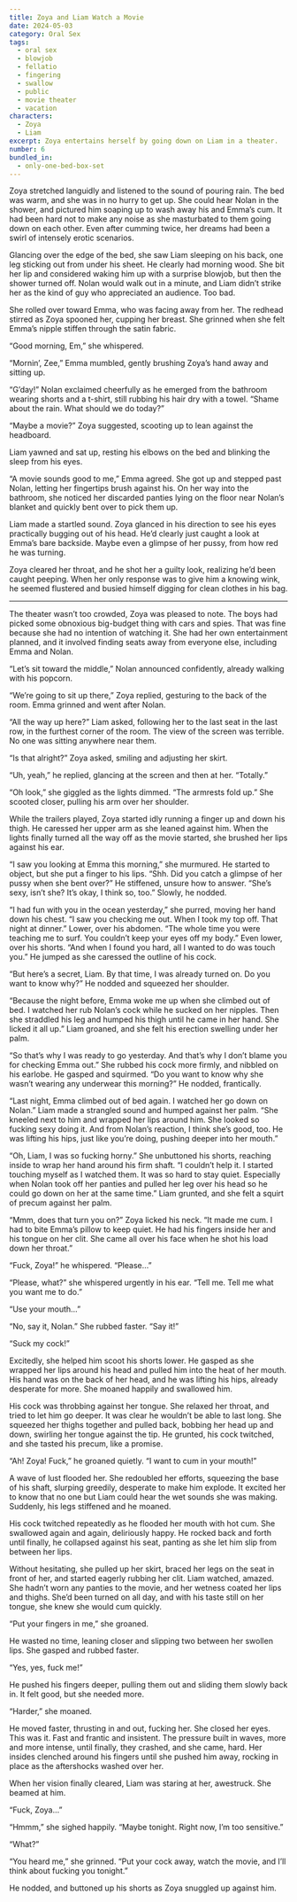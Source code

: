 ```yaml
---
title: Zoya and Liam Watch a Movie
date: 2024-05-03
category: Oral Sex
tags:
  - oral sex
  - blowjob
  - fellatio
  - fingering
  - swallow
  - public
  - movie theater
  - vacation
characters:
  - Zoya
  - Liam
excerpt: Zoya entertains herself by going down on Liam in a theater.
number: 6
bundled_in:
  - only-one-bed-box-set
---
```


Zoya stretched languidly and listened to the sound of pouring rain. The bed was warm, and she was in no hurry to get up. She could hear Nolan in the shower, and pictured him soaping up to wash away his and Emma’s cum. It had been hard not to make any noise as she masturbated to them going down on each other. Even after cumming twice, her dreams had been a swirl of intensely erotic scenarios.

Glancing over the edge of the bed, she saw Liam sleeping on his back, one leg sticking out from under his sheet. He clearly had morning wood. She bit her lip and considered waking him up with a surprise blowjob, but then the shower turned off. Nolan would walk out in a minute, and Liam didn’t strike her as the kind of guy who appreciated an audience. Too bad.

She rolled over toward Emma, who was facing away from her. The redhead stirred as Zoya spooned her, cupping her breast. She grinned when she felt Emma’s nipple stiffen through the satin fabric.

“Good morning, Em,” she whispered.

“Mornin’, Zee,” Emma mumbled, gently brushing Zoya’s hand away and sitting up.

“G’day!” Nolan exclaimed cheerfully as he emerged from the bathroom wearing shorts and a t-shirt, still rubbing his hair dry with a towel. “Shame about the rain. What should we do today?”

“Maybe a movie?” Zoya suggested, scooting up to lean against the headboard.

Liam yawned and sat up, resting his elbows on the bed and blinking the sleep from his eyes.

“A movie sounds good to me,” Emma agreed. She got up and stepped past Nolan, letting her fingertips brush against his. On her way into the bathroom, she noticed her discarded panties lying on the floor near Nolan’s blanket and quickly bent over to pick them up.

Liam made a startled sound. Zoya glanced in his direction to see his eyes practically bugging out of his head. He’d clearly just caught a look at Emma’s bare backside. Maybe even a glimpse of her pussy, from how red he was turning.

Zoya cleared her throat, and he shot her a guilty look, realizing he’d been caught peeping. When her only response was to give him a knowing wink, he seemed flustered and busied himself digging for clean clothes in his bag.

---

The theater wasn’t too crowded, Zoya was pleased to note. The boys had picked some obnoxious big-budget thing with cars and spies. That was fine because she had no intention of watching it. She had her own entertainment planned, and it involved finding seats away from everyone else, including Emma and Nolan.

“Let’s sit toward the middle,” Nolan announced confidently, already walking with his popcorn.

“We’re going to sit up there,” Zoya replied, gesturing to the back of the room. Emma grinned and went after Nolan.

“All the way up here?” Liam asked, following her to the last seat in the last row, in the furthest corner of the room. The view of the screen was terrible. No one was sitting anywhere near them.

“Is that alright?” Zoya asked, smiling and adjusting her skirt.

“Uh, yeah,” he replied, glancing at the screen and then at her. “Totally.”

“Oh look,” she giggled as the lights dimmed. “The armrests fold up.” She scooted closer, pulling his arm over her shoulder.

While the trailers played, Zoya started idly running a finger up and down his thigh. He caressed her upper arm as she leaned against him. When the lights finally turned all the way off as the movie started, she brushed her lips against his ear.

“I saw you looking at Emma this morning,” she murmured. He started to object, but she put a finger to his lips. “Shh. Did you catch a glimpse of her pussy when she bent over?” He stiffened, unsure how to answer. “She’s sexy, isn’t she? It’s okay, I think so, too.” Slowly, he nodded.

“I had fun with you in the ocean yesterday,” she purred, moving her hand down his chest. “I saw you checking me out. When I took my top off. That night at dinner.” Lower, over his abdomen. “The whole time you were teaching me to surf. You couldn’t keep your eyes off my body.” Even lower, over his shorts. “And when I found you hard, all I wanted to do was touch you.” He jumped as she caressed the outline of his cock.

“But here’s a secret, Liam. By that time, I was already turned on. Do you want to know why?” He nodded and squeezed her shoulder.

“Because the night before, Emma woke me up when she climbed out of bed. I watched her rub Nolan’s cock while he sucked on her nipples. Then she straddled his leg and humped his thigh until he came in her hand. She licked it all up.” Liam groaned, and she felt his erection swelling under her palm.

“So that’s why I was ready to go yesterday. And that’s why I don’t blame you for checking Emma out.” She rubbed his cock more firmly, and nibbled on his earlobe. He gasped and squirmed. “Do you want to know why she wasn’t wearing any underwear this morning?” He nodded, frantically.

“Last night, Emma climbed out of bed again. I watched her go down on Nolan.” Liam made a strangled sound and humped against her palm. “She kneeled next to him and wrapped her lips around him. She looked so fucking sexy doing it. And from Nolan’s reaction, I think she’s good, too. He was lifting his hips, just like you’re doing, pushing deeper into her mouth.”

“Oh, Liam, I was so fucking horny.” She unbuttoned his shorts, reaching inside to wrap her hand around his firm shaft. “I couldn’t help it. I started touching myself as I watched them. It was so hard to stay quiet. Especially when Nolan took off her panties and pulled her leg over his head so he could go down on her at the same time.” Liam grunted, and she felt a squirt of precum against her palm.

“Mmm, does that turn you on?” Zoya licked his neck. “It made me cum. I had to bite Emma’s pillow to keep quiet. He had his fingers inside her and his tongue on her clit. She came all over his face when he shot his load down her throat.”

“Fuck, Zoya!” he whispered. “Please…”

“Please, what?” she whispered urgently in his ear. “Tell me. Tell me what you want me to do.”

“Use your mouth…”

“No, say it, Nolan.” She rubbed faster. “Say it!”

“Suck my cock!”

Excitedly, she helped him scoot his shorts lower. He gasped as she wrapped her lips around his head and pulled him into the heat of her mouth. His hand was on the back of her head, and he was lifting his hips, already desperate for more. She moaned happily and swallowed him.

His cock was throbbing against her tongue. She relaxed her throat, and tried to let him go deeper. It was clear he wouldn’t be able to last long. She squeezed her thighs together and pulled back, bobbing her head up and down, swirling her tongue against the tip. He grunted, his cock twitched, and she tasted his precum, like a promise.

“Ah! Zoya! Fuck,” he groaned quietly. “I want to cum in your mouth!”

A wave of lust flooded her. She redoubled her efforts, squeezing the base of his shaft, slurping greedily, desperate to make him explode. It excited her to know that no one but Liam could hear the wet sounds she was making. Suddenly, his legs stiffened and he moaned.

His cock twitched repeatedly as he flooded her mouth with hot cum. She swallowed again and again, deliriously happy. He rocked back and forth until finally, he collapsed against his seat, panting as she let him slip from between her lips.

Without hesitating, she pulled up her skirt, braced her legs on the seat in front of her, and started eagerly rubbing her clit. Liam watched, amazed. She hadn’t worn any panties to the movie, and her wetness coated her lips and thighs. She’d been turned on all day, and with his taste still on her tongue, she knew she would cum quickly.

“Put your fingers in me,” she groaned.

He wasted no time, leaning closer and slipping two between her swollen lips. She gasped and rubbed faster.

“Yes, yes, fuck me!”

He pushed his fingers deeper, pulling them out and sliding them slowly back in. It felt good, but she needed more.

“Harder,” she moaned.

He moved faster, thrusting in and out, fucking her. She closed her eyes. This was it. Fast and frantic and insistent. The pressure built in waves, more and more intense, until finally, they crashed, and she came, hard. Her insides clenched around his fingers until she pushed him away, rocking in place as the aftershocks washed over her.

When her vision finally cleared, Liam was staring at her, awestruck. She beamed at him.

“Fuck, Zoya…”

“Hmmm,” she sighed happily. “Maybe tonight. Right now, I’m too sensitive.”

“What?”

“You heard me,” she grinned. “Put your cock away, watch the movie, and I’ll think about fucking you tonight.”

He nodded, and buttoned up his shorts as Zoya snuggled up against him.
